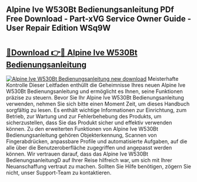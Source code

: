 ## Alpine Ive W530Bt Bedienungsanleitung PDf Free Download - Part-xVG Service Owner Guide - User Repair Edition WSq9W

# <h2><a href="http://df157k.blite.top/?on=Alpine+Ive+W530Bt+Bedienungsanleitung">🔗Download 👉🔴 Alpine Ive W530Bt Bedienungsanleitung</a></h2>

[![Alpine Ive W530Bt Bedienungsanleitung new download](https://i.imgur.com/lujVjoI.png)](http://df157k.blite.top/?on=Alpine+Ive+W530Bt+Bedienungsanleitung)
Meisterhafte Kontrolle Dieser Leitfaden enthüllt die Geheimnisse Ihres neuen Alpine Ive W530Bt Bedienungsanleitung und ermöglicht es Ihnen, seine Funktionen präzise zu steuern. Bevor Sie Ihr Alpine Ive W530Bt Bedienungsanleitung verwenden, nehmen Sie sich bitte einen Moment Zeit, um dieses Handbuch sorgfältig zu lesen. Es enthält wichtige Informationen zur Einrichtung, zum Betrieb, zur Wartung und zur Fehlerbehebung des Produkts, um sicherzustellen, dass Sie das Produkt sicher und effektiv verwenden können. Zu den erweiterten Funktionen von Alpine Ive W530Bt Bedienungsanleitung gehören Objekterkennung, Scannen von Fingerabdrücken, anpassbare Profile und automatisierte Aufgaben, auf die alle über die Benutzeroberfläche zugegriffen und angepasst werden können. Wir vertrauen darauf, dass das Alpine Ive W530Bt BedienungsanleitungD auf Ihrer Reise hilfreich war, um sich mit Ihrer Neuanschaffung vertraut zu machen. Sollten Sie Hilfe benötigen, zögern Sie nicht, unser Support-Team zu kontaktieren.
